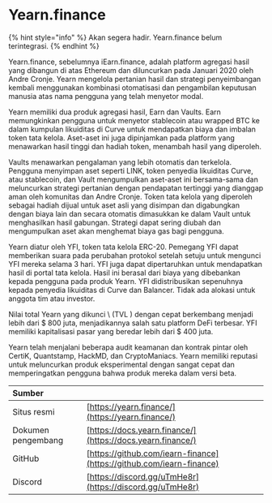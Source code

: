 # Yearn.finance

{% hint style="info" %}
Akan segera hadir. Yearn.finance belum terintegrasi.
{% endhint %}

Yearn.finance, sebelumnya iEarn.finance, adalah platform agregasi hasil yang dibangun di atas Ethereum dan diluncurkan pada Januari 2020 oleh Andre Cronje. Yearn mengelola pertanian hasil dan strategi penyeimbangan kembali menggunakan kombinasi otomatisasi dan pengambilan keputusan manusia atas nama pengguna yang telah menyetor modal.

Yearn memiliki dua produk agregasi hasil, Earn dan Vaults. Earn memungkinkan pengguna untuk menyetor stablecoin atau wrapped BTC ke dalam kumpulan likuiditas di Curve untuk mendapatkan biaya dan imbalan token tata kelola. Aset-aset ini juga dipinjamkan pada platform yang menawarkan hasil tinggi dan hadiah token, menambah hasil yang diperoleh.

Vaults menawarkan pengalaman yang lebih otomatis dan terkelola. Pengguna menyimpan aset seperti LINK, token penyedia likuiditas Curve, atau stablecoin, dan Vault mengumpulkan aset-aset ini bersama-sama dan meluncurkan strategi pertanian dengan pendapatan tertinggi yang dianggap aman oleh komunitas dan Andre Cronje. Token tata kelola yang diperoleh sebagai hadiah dijual untuk aset asli yang disimpan dan digabungkan dengan biaya lain dan secara otomatis dimasukkan ke dalam Vault untuk menghasilkan hasil gabungan. Strategi dapat sering diubah dan mengumpulkan aset akan menghemat biaya gas bagi pengguna.

Yearn diatur oleh YFI, token tata kelola ERC-20. Pemegang YFI dapat memberikan suara pada perubahan protokol setelah setuju untuk mengunci YFI mereka selama 3 hari. YFI juga dapat dipertaruhkan untuk mendapatkan hasil di portal tata kelola. Hasil ini berasal dari biaya yang dibebankan kepada pengguna pada produk Yearn. YFI didistribusikan sepenuhnya kepada penyedia likuiditas di Curve dan Balancer. Tidak ada alokasi untuk anggota tim atau investor.

Nilai total Yearn yang dikunci \ (TVL \) dengan cepat berkembang menjadi lebih dari $ 800 juta, menjadikannya salah satu platform DeFi terbesar. YFI memiliki kapitalisasi pasar yang beredar lebih dari $ 400 juta.

Yearn telah menjalani beberapa audit keamanan dan kontrak pintar oleh CertiK, Quantstamp, HackMD, dan CryptoManiacs. Yearn memiliki reputasi untuk meluncurkan produk eksperimental dengan sangat cepat dan memperingatkan pengguna bahwa produk mereka dalam versi beta.

| Sumber             |                                                                      |
|:------------------ |:-------------------------------------------------------------------- |
| Situs resmi        | [https://yearn.finance/](https://yearn.finance/)                     |
| Dokumen pengembang | [https://docs.yearn.finance/](https://docs.yearn.finance/)           |
| GitHub             | [https://github.com/iearn-finance](https://github.com/iearn-finance) |
| Discord            | [https://discord.gg/uTmHe8r](https://discord.gg/uTmHe8r)             |

